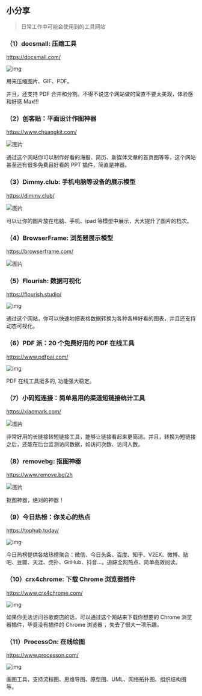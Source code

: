 ## 小分享

> 日常工作中可能会使用到的工具网站

### （1）docsmall: 压缩工具

https://docsmall.com/

![img](./images/tool1.PNG)

用来压缩图片、GIF、PDF。

并且，还支持 PDF 合并和分割。不得不说这个网站做的简直不要太美观，体验感和好感 Max!!!

### （2）创客贴：平面设计作图神器

https://www.chuangkit.com/

![图片](./images/tool2.PNG)

通过这个网站你可以制作好看的海报、简历、新媒体文章的首页图等等，这个网站甚至还有很多免费且好看的 PPT 插件，简直是神器。

### （3）Dimmy.club: 手机电脑等设备的展示模型

https://dimmy.club/

![图片](./images/tool3.PNG)

可以让你的图片放在电脑、手机、ipad 等模型中展示，大大提升了图片的档次。

### （4）BrowserFrame: 浏览器展示模型

https://browserframe.com/

![图片](./images/tool4.PNG)



### （5）Flourish: 数据可视化

https://flourish.studio/

![img](./images/tool11.PNG)

通过这个网站，你可以快速地把表格数据转换为各种各样好看的图表，并且还支持动态可视化。

### （6）PDF 派：20 个免费好用的 PDF 在线工具

https://www.pdfpai.com/

![img](./images/tool5.PNG)

PDF 在线工具挺多的, 功能强大稳定。

### （7）小码短连接：简单易用的渠道短链接统计工具

https://xiaomark.com/

![图片](./images/tool6.PNG)

非常好用的长链接转短链接工具，能够让链接看起来更简洁。并且，转换为短链接之后，还能在后台监测访问数据，如访问次数、访问人数。

### （8）removebg: 抠图神器

https://www.remove.bg/zh

![图片](./images/tool7.PNG)

抠图神器，绝对的神器！

###  （9）今日热榜：你关心的热点

https://tophub.today/

![img](./images/tool10.PNG)

今日热榜提供各站热榜聚合：微信、今日头条、百度、知乎、V2EX、微博、贴吧、豆瓣、天涯、虎扑、GitHub、抖音...。追踪全网热点、简单高效阅读。

### （10）crx4chrome: 下载 Chrome 浏览器插件

https://www.crx4chrome.com/

![img](./images/tool9.PNG)

如果你无法访问谷歌商店的话，可以通过这个网站来下载你想要的 Chrome 浏览器插件，毕竟没有插件的 Chrome 浏览器 ，失去了很大一项乐趣。

### （11）ProcessOn: 在线绘图

https://www.processon.com/

![img](./images/tool8.PNG) 

画图工具，支持流程图、思维导图、原型图、UML、网络拓扑图、组织结构图等。


